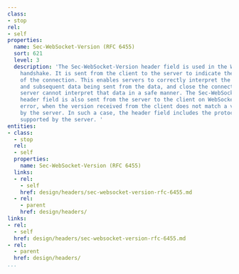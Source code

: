 ```yaml
---
class:
- stop
rel:
- self
properties:
  name: Sec-WebSocket-Version (RFC 6455)
  sort: 621
  level: 3
  description: 'The Sec-WebSocket-Version header field is used in the WebSocket opening
    handshake. It is sent from the client to the server to indicate the protocol version
    of the connection. This enables servers to correctly interpret the opening handshake
    and subsequent data being sent from the data, and close the connection if the
    server cannot interpret that data in a safe manner. The Sec-WebSocket-Version
    header field is also sent from the server to the client on WebSocket handshake
    error, when the version received from the client does not match a version understood
    by the server. In such a case, the header field includes the protocol version(s)
    supported by the server. '
entities:
- class:
  - stop
  rel:
  - self
  properties:
    name: Sec-WebSocket-Version (RFC 6455)
  links:
  - rel:
    - self
    href: design/headers/sec-websocket-version-rfc-6455.md
  - rel:
    - parent
    href: design/headers/
links:
- rel:
  - self
  href: design/headers/sec-websocket-version-rfc-6455.md
- rel:
  - parent
  href: design/headers/
...
```

